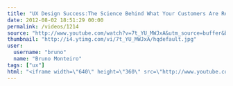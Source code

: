 ```yaml
---
title: "UX Design Success:The Science Behind What Your Customers Are Really Thinking"
date: 2012-08-02 18:51:29 00:00
permalink: /videos/1214
source: "http://www.youtube.com/watch?v=7t_YU_MWJxA&utm_source=buffer&buffer_share=1590a"
thumbnail: "http://i4.ytimg.com/vi/7t_YU_MWJxA/hqdefault.jpg"
user:
  username: "bruno"
  name: "Bruno Monteiro"
tags: ["ux"]
html: "<iframe width=\"640\" height=\"360\" src=\"http://www.youtube.com/embed/7t_YU_MWJxA?wmode=transparent&fs=1&feature=oembed\" frameborder=\"0\" allowfullscreen></iframe>"
---
```


